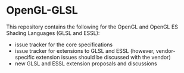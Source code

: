# OpenGL-GLSL
This repository contains the following for the OpenGL and OpenGL ES Shading Languages (GLSL and ESSL):

- issue tracker for the core specifications
- issue tracker for extensions to GLSL and ESSL (however, vendor-specific extension issues should be discussed with the vendor)
- new GLSL and ESSL extension proposals and discussions
